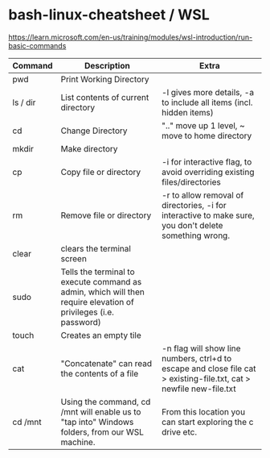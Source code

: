# bash-linux-cheatsheet / WSL
https://learn.microsoft.com/en-us/training/modules/wsl-introduction/run-basic-commands

| Command   |   Description  |  Extra  |
| ---       |   ---          |  ---  |
|  pwd      |  Print Working Directory  |   |
|  ls / dir  |  List contents of current directory   | -l gives more details, -a to include all items (incl. hidden items)  |
|  cd  |  Change Directory  |  ".." move up 1 level, ~ move to home directory  |
|  mkdir  |  Make directory  |  | 
|  cp  |  Copy file or directory  | -i for interactive flag, to avoid overriding existing files/directories |
|  rm  |  Remove file or directory   |  -r to allow removal of directories, -i for interactive to make sure, you don't delete something wrong. |
|  clear   |  clears the terminal screen  |  |
|  sudo  |  Tells the terminal to execute command as admin, which will then require elevation of privileges (i.e. password)  |  |
| touch  | Creates an empty tile  | |
|  cat  |  "Concatenate"  can read the contents of a file  |  -n flag will show line numbers, ctrl+d to escape and close file cat > existing-file.txt, cat > newfile  new-file.txt  |
| cd /mnt  |  Using the command, cd /mnt  will enable us to "tap into" Windows folders, from our WSL machine.  | From this location you can start exploring the c drive etc. |






